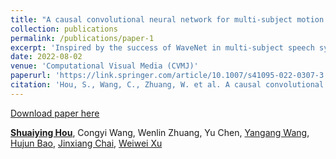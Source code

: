 ```yaml
---
title: "A causal convolutional neural network for multi-subject motion modeling and generation"
collection: publications
permalink: /publications/paper-1
excerpt: 'Inspired by the success of WaveNet in multi-subject speech synthesis, we propose a novel neural network based on causal convolutions for multi-subject motion modeling and generation. The network can capture the intrinsic characteristics of the motion of different subjects, such as the influence of skeleton scale variation on motion style. Moreover, after fine-tuning the network using a small motion dataset for a novel skeleton that is not included in the training dataset, it is able to synthesize high-quality motions with a personalized style for the novel skeleton. The experimental results demonstrate that our network can model the intrinsic characteristics of motions well and can be applied to various motion modeling and synthesis tasks.'
date: 2022-08-02
venue: 'Computational Visual Media (CVMJ)'
paperurl: 'https://link.springer.com/article/10.1007/s41095-022-0307-3'
citation: 'Hou, S., Wang, C., Zhuang, W. et al. A causal convolutional neural network for multi-subject motion modeling and generation. Comp. Visual Media 10, 45–59 (2023). https://doi.org/10.1007/s41095-022-0307-3'
---
```


[Download paper here](https://link.springer.com/article/10.1007/s41095-022-0307-3)

[**Shuaiying Hou**](https://houericsy.github.io/ShuaiyingHou/), Congyi Wang, Wenlin Zhuang, Yu Chen, [Yangang Wang](https://www.yangangwang.com/), [Hujun Bao](http://www.cad.zju.edu.cn/home/bao/), [Jinxiang Chai](https://scholar.google.com/citations?user=OcN1_gwAAAAJ&hl=zh-CN), [Weiwei Xu](http://www.cad.zju.edu.cn/home/weiweixu/weiweixu_en.htm)